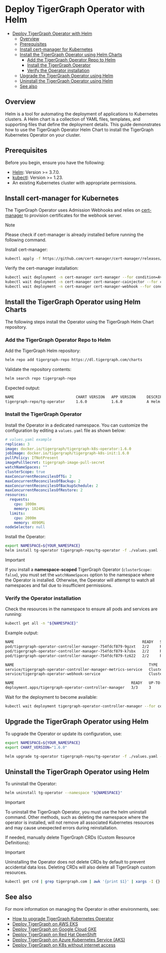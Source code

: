 # Deploy TigerGraph Operator with Helm

- [Deploy TigerGraph Operator with Helm](#deploy-tigergraph-operator-with-helm)
  - [Overview](#overview)
  - [Prerequisites](#prerequisites)
  - [Install cert-manager for Kubernetes](#install-cert-manager-for-kubernetes)
  - [Install the TigerGraph Operator using Helm Charts](#install-the-tigergraph-operator-using-helm-charts)
    - [Add the TigerGraph Operator Repo to Helm](#add-the-tigergraph-operator-repo-to-helm)
    - [Install the TigerGraph Operator](#install-the-tigergraph-operator)
    - [Verify the Operator installation](#verify-the-operator-installation)
  - [Upgrade the TigerGraph Operator using Helm](#upgrade-the-tigergraph-operator-using-helm)
  - [Uninstall the TigerGraph Operator using Helm](#uninstall-the-tigergraph-operator-using-helm)
  - [See also](#see-also)

## Overview

Helm is a tool for automating the deployment of applications to Kubernetes clusters. A Helm chart is a collection of YAML files, templates, and supporting files that define the deployment details. This guide demonstrates how to use the TigerGraph Operator Helm Chart to install the TigerGraph Kubernetes Operator on your cluster.

## Prerequisites

Before you begin, ensure you have the following:

- [Helm](https://helm.sh/docs/intro/install/): Version >= 3.7.0.
- [kubectl](https://kubernetes.io/docs/tasks/tools/install-kubectl/): Version >= 1.23.
- An existing Kubernetes cluster with appropriate permissions.

## Install cert-manager for Kubernetes

The TigerGraph Operator uses Admission Webhooks and relies on [cert-manager](https://github.com/jetstack/cert-manager) to provision certificates for the webhook server.

> [!NOTE]  
> Please check if cert-manager is already installed before running the following command.

Install cert-manager:

```bash
kubectl apply -f https://github.com/cert-manager/cert-manager/releases/download/v1.12.17/cert-manager.yaml 
```

Verify the cert-manager installation:

```bash
kubectl wait deployment -n cert-manager cert-manager --for condition=Available=True --timeout=90s
kubectl wait deployment -n cert-manager cert-manager-cainjector --for condition=Available=True --timeout=90s
kubectl wait deployment -n cert-manager cert-manager-webhook --for condition=Available=True --timeout=90s
```

## Install the TigerGraph Operator using Helm Charts

The following steps install the Operator using the TigerGraph Helm Chart repository.

### Add the TigerGraph Operator Repo to Helm

Add the TigerGraph Helm repository:

```bash
helm repo add tigergraph-repo https://dl.tigergraph.com/charts 
```

Validate the repository contents:

```bash
helm search repo tigergraph-repo
```

Expected output:

```bash
NAME                            CHART VERSION   APP VERSION     DESCRIPTION                                    
tigergraph-repo/tg-operator     1.6.0           1.6.0           A Helm chart for TigerGraph Kubernetes Operator
```

### Install the TigerGraph Operator

Install the Operator in a dedicated namespace. You can customize the configuration by editing a `values.yaml` file as shown below:

```yaml
# values.yaml example
replicas: 3
image: docker.io/tigergraph/tigergraph-k8s-operator:1.6.0
jobImage: docker.io/tigergraph/tigergraph-k8s-init:1.6.0
pullPolicy: IfNotPresent
imagePullSecret: tigergraph-image-pull-secret
watchNameSpaces: ""
clusterScope: true
maxConcurrentReconcilesOfTG: 2
maxConcurrentReconcilesOfBackup: 2
maxConcurrentReconcilesOfBackupSchedule: 2
maxConcurrentReconcilesOfRestore: 2
resources:
  requests:
    cpu: 1000m
    memory: 1024Mi
  limits:
    cpu: 2000m
    memory: 4096Mi
nodeSelector: null
```

Install the Operator:

```bash
export NAMESPACE=${YOUR_NAMESPACE}
helm install tg-operator tigergraph-repo/tg-operator -f ./values.yaml --namespace ${NAMESPACE} --create-namespace
```

> [!IMPORTANT]
> If you install a **namespace-scoped** TigerGraph Operator (`clusterScope: false`), you must set the `watchNameSpaces` option to the namespace where the Operator is installed. Otherwise, the Operator will attempt to watch all namespaces and fail due to insufficient permissions.

### Verify the Operator installation

Check the resources in the namespace to ensure all pods and services are running:

```bash
kubectl get all -n "${NAMESPACE}"
```

Example output:

```bash
NAME                                                          READY   STATUS    RESTARTS   AGE
pod/tigergraph-operator-controller-manager-754fdcf879-9gzxt   2/2     Running   0          17s
pod/tigergraph-operator-controller-manager-754fdcf879-k7sbx   2/2     Running   0          17s
pod/tigergraph-operator-controller-manager-754fdcf879-tz622   2/2     Running   0          17s

NAME                                                             TYPE        CLUSTER-IP      EXTERNAL-IP   PORT(S)    AGE
service/tigergraph-operator-controller-manager-metrics-service   ClusterIP   10.96.190.116   <none>        8443/TCP   17s
service/tigergraph-operator-webhook-service                      ClusterIP   10.96.173.217   <none>        443/TCP    17s

NAME                                                     READY   UP-TO-DATE   AVAILABLE   AGE
deployment.apps/tigergraph-operator-controller-manager   3/3     3            3           17s
```

Wait for the deployment to become available:

```bash
kubectl wait deployment tigergraph-operator-controller-manager --for condition=Available=True --timeout=120s -n ${NAMESPACE}
```

## Upgrade the TigerGraph Operator using Helm

To upgrade the Operator or update its configuration, use:

```bash
export NAMESPACE=${YOUR_NAMESPACE}
export CHART_VERSION="1.6.0"

helm upgrade tg-operator tigergraph-repo/tg-operator -f ./values.yaml --namespace "${NAMESPACE}" --version ${CHART_VERSION}
```

## Uninstall the TigerGraph Operator using Helm

To uninstall the Operator:

```bash
helm uninstall tg-operator --namespace "${NAMESPACE}"
```

> [!IMPORTANT]  
> To uninstall the TigerGraph Operator, you must use the helm uninstall command. Other methods, such as deleting the namespace where the operator is installed, will not remove all associated Kubernetes resources and may cause unexpected errors during reinstallation.

If needed, manually delete TigerGraph CRDs (Custom Resource Definitions):

> [!IMPORTANT]  
> Uninstalling the Operator does not delete CRDs by default to prevent accidental data loss. Deleting CRDs will also delete all TigerGraph custom resources.

```bash
kubectl get crd | grep tigergraph.com | awk '{print $1}' | xargs -I {} kubectl delete crd "{}"
```

## See also

For more information on managing the Operator in other environments, see:

- [How to upgrade TigerGraph Kubernetes Operator](../04-manage/operator-upgrade.md)
- [Deploy TigerGraph on AWS EKS](../03-deploy/tigergraph-on-eks.md)
- [Deploy TigerGraph on Google Cloud GKE](../03-deploy/tigergraph-on-gke.md)
- [Deploy TigerGraph on Red Hat OpenShift](../03-deploy/tigergraph-on-openshift.md)
- [Deploy TigerGraph on Azure Kubernetes Service (AKS)](../03-deploy/tigergraph-on-aks.md)
- [Deploy TigerGraph on K8s without internet access](../03-deploy/deploy-without-internet.md)
